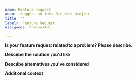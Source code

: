 ```yaml
---
name: Feature request
about: Suggest an idea for this project
title: ''
labels: Feature Request
assignees: ShadowsAdi

---
```


**Is your feature request related to a problem? Please describe.**

**Describe the solution you'd like**

**Describe alternatives you've considered**

**Additional context**
